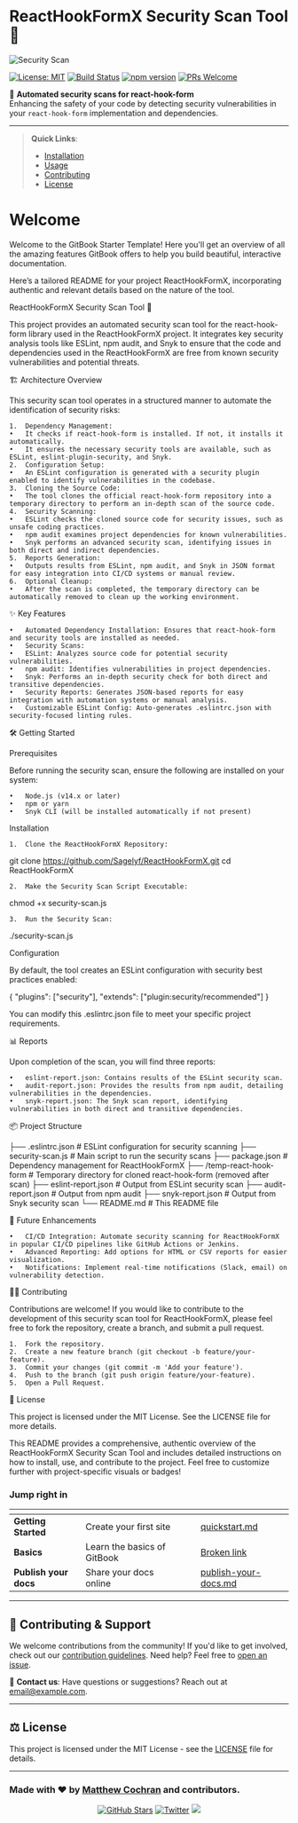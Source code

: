 # ReactHookFormX Security Scan Tool 🚀

![Security Scan](https://sagelyf.com)

[![License: MIT](https://img.shields.io/badge/License-MIT-yellow.svg)](https://opensource.org/licenses/MIT)
[![Build Status](https://img.shields.io/github/actions/workflow/status/Sagelyf/ReactHookFormX/ci.yml?branch=main)](https://github.com/Sagelyf/ReactHookFormX/actions)
[![npm version](https://img.shields.io/npm/v/react-hook-form.svg?style=flat)](https://www.npmjs.com/package/react-hook-form)
[![PRs Welcome](https://img.shields.io/badge/PRs-welcome-brightgreen.svg)](https://github.com/Sagelyf/ReactHookFormX/pulls)

🔐 **Automated security scans for react-hook-form**  
Enhancing the safety of your code by detecting security vulnerabilities in your `react-hook-form` implementation and dependencies.

---

> **Quick Links**:  
> - [Installation](#installation)  
> - [Usage](#usage)  
> - [Contributing](#contributing)  
> - [License](#license)  


# Welcome

Welcome to the GitBook Starter Template! Here you'll get an overview of all the amazing features GitBook offers to help you build beautiful, interactive documentation.

Here’s a tailored README for your project ReactHookFormX, incorporating authentic and relevant details based on the nature of the tool.

ReactHookFormX Security Scan Tool 🚀

This project provides an automated security scan tool for the react-hook-form library used in the ReactHookFormX project. It integrates key security analysis tools like ESLint, npm audit, and Snyk to ensure that the code and dependencies used in the ReactHookFormX are free from known security vulnerabilities and potential threats.

🏗️ Architecture Overview

This security scan tool operates in a structured manner to automate the identification of security risks:

	1.	Dependency Management:
	•	It checks if react-hook-form is installed. If not, it installs it automatically.
	•	It ensures the necessary security tools are available, such as ESLint, eslint-plugin-security, and Snyk.
	2.	Configuration Setup:
	•	An ESLint configuration is generated with a security plugin enabled to identify vulnerabilities in the codebase.
	3.	Cloning the Source Code:
	•	The tool clones the official react-hook-form repository into a temporary directory to perform an in-depth scan of the source code.
	4.	Security Scanning:
	•	ESLint checks the cloned source code for security issues, such as unsafe coding practices.
	•	npm audit examines project dependencies for known vulnerabilities.
	•	Snyk performs an advanced security scan, identifying issues in both direct and indirect dependencies.
	5.	Reports Generation:
	•	Outputs results from ESLint, npm audit, and Snyk in JSON format for easy integration into CI/CD systems or manual review.
	6.	Optional Cleanup:
	•	After the scan is completed, the temporary directory can be automatically removed to clean up the working environment.

✨ Key Features

	•	Automated Dependency Installation: Ensures that react-hook-form and security tools are installed as needed.
	•	Security Scans:
	•	ESLint: Analyzes source code for potential security vulnerabilities.
	•	npm audit: Identifies vulnerabilities in project dependencies.
	•	Snyk: Performs an in-depth security check for both direct and transitive dependencies.
	•	Security Reports: Generates JSON-based reports for easy integration with automation systems or manual analysis.
	•	Customizable ESLint Config: Auto-generates .eslintrc.json with security-focused linting rules.

🛠️ Getting Started

Prerequisites

Before running the security scan, ensure the following are installed on your system:

	•	Node.js (v14.x or later)
	•	npm or yarn
	•	Snyk CLI (will be installed automatically if not present)

Installation

	1.	Clone the ReactHookFormX Repository:

git clone https://github.com/Sagelyf/ReactHookFormX.git
cd ReactHookFormX


	2.	Make the Security Scan Script Executable:

chmod +x security-scan.js


	3.	Run the Security Scan:

./security-scan.js



Configuration

By default, the tool creates an ESLint configuration with security best practices enabled:

{
  "plugins": ["security"],
  "extends": ["plugin:security/recommended"]
}

You can modify this .eslintrc.json file to meet your specific project requirements.

📊 Reports

Upon completion of the scan, you will find three reports:

	•	eslint-report.json: Contains results of the ESLint security scan.
	•	audit-report.json: Provides the results from npm audit, detailing vulnerabilities in the dependencies.
	•	snyk-report.json: The Snyk scan report, identifying vulnerabilities in both direct and transitive dependencies.

📦 Project Structure

├── .eslintrc.json           # ESLint configuration for security scanning
├── security-scan.js         # Main script to run the security scans
├── package.json             # Dependency management for ReactHookFormX
├── /temp-react-hook-form    # Temporary directory for cloned react-hook-form (removed after scan)
├── eslint-report.json       # Output from ESLint security scan
├── audit-report.json        # Output from npm audit
├── snyk-report.json         # Output from Snyk security scan
└── README.md                # This README file

🚀 Future Enhancements

	•	CI/CD Integration: Automate security scanning for ReactHookFormX in popular CI/CD pipelines like GitHub Actions or Jenkins.
	•	Advanced Reporting: Add options for HTML or CSV reports for easier visualization.
	•	Notifications: Implement real-time notifications (Slack, email) on vulnerability detection.

🧑‍💻 Contributing

Contributions are welcome! If you would like to contribute to the development of this security scan tool for ReactHookFormX, please feel free to fork the repository, create a branch, and submit a pull request.

	1.	Fork the repository.
	2.	Create a new feature branch (git checkout -b feature/your-feature).
	3.	Commit your changes (git commit -m 'Add your feature').
	4.	Push to the branch (git push origin feature/your-feature).
	5.	Open a Pull Request.

📄 License

This project is licensed under the MIT License. See the LICENSE file for more details.

This README provides a comprehensive, authentic overview of the ReactHookFormX Security Scan Tool and includes detailed instructions on how to install, use, and contribute to the project. Feel free to customize further with project-specific visuals or badges!

### Jump right in

<table data-view="cards"><thead><tr><th></th><th></th><th data-hidden data-card-cover data-type="files"></th><th data-hidden></th><th data-hidden data-card-target data-type="content-ref"></th></tr></thead><tbody><tr><td><strong>Getting Started</strong></td><td>Create your first site</td><td></td><td></td><td><a href="getting-started/quickstart.md">quickstart.md</a></td></tr><tr><td><strong>Basics</strong></td><td>Learn the basics of GitBook</td><td></td><td></td><td><a href="broken-reference">Broken link</a></td></tr><tr><td><strong>Publish your docs</strong></td><td>Share your docs online</td><td></td><td></td><td><a href="getting-started/publish-your-docs.md">publish-your-docs.md</a></td></tr></tbody></table>

---

## 🙌 Contributing & Support

We welcome contributions from the community! If you'd like to get involved, check out our [contribution guidelines](#contributing). Need help? Feel free to [open an issue](https://github.com/Sagelyf/ReactHookFormX/issues).

📧 **Contact us**: Have questions or suggestions? Reach out at [email@example.com](mailto:email@example.com).

---

## ⚖️ License

This project is licensed under the MIT License - see the [LICENSE](LICENSE) file for details.

---

### Made with ❤️ by [Matthew Cochran](https://github.com/Sagelyf) and contributors.

<p align="center">
  <a href="https://github.com/Sagelyf/ReactHookFormX"><img src="https://img.shields.io/github/stars/Sagelyf/ReactHookFormX?style=social" alt="GitHub Stars"></a>
  <a href="https://twitter.com/yourhandle"><img src="https://img.shields.io/twitter/follow/yourhandle?style=social" alt="Twitter"></a>
  <a href="https://linkedin.com/in/yourprofile"><img src="https://img.shields.io/badge/LinkedIn-Connect-blue?style=social&logo=linkedin"></a>
</p>
